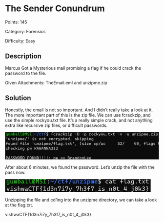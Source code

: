 # The Sender Conundrum

Points: 145

Category: Forensics

Difficulty: Easy

## Description
Marcus Got a Mysterious mail promising a flag if he could crack the password to the file.

Given Attachments: TheEmail.eml and unzipme.zip

## Solution

Honestly, the email is not so important. And I didn’t really take a look at it. The more important part of this is the zip file. We can use fcrackzip, and use the simple rockyou.txt file. 
It’s a really simple crack, and not anything extra like recursive zip files, or difficult passwords. 

![img1](assets/Sendimage1.png)


After about 6 minutes, we found the password. Let’s unzip the file with the pass now.

![img1](assets/Sendimage2.png)

Unzipping the file and cd’ing into the unzipme directory, we can take a look at the flag.txt.

vishwaCTF{1d3n7i7y_7h3f7_is_n0t_4_j0k3}
